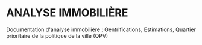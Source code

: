 # ANALYSE IMMOBILIÈRE
Documentation d'analyse immobilière : Gentrifications, Estimations, Quartier prioritaire de la politique de la ville (QPV) 

